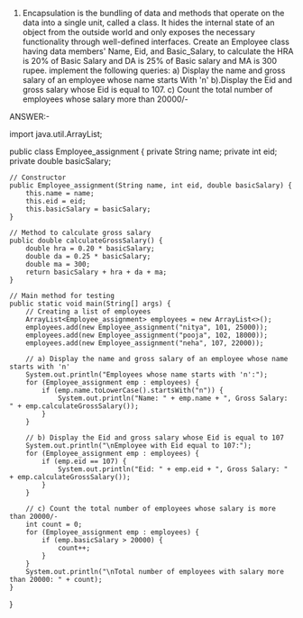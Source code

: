 1.	Encapsulation is the bundling of data and methods that operate on the data into a single unit, called a class. It hides the internal state of an object from the outside world and only exposes the necessary functionality through well-defined interfaces. 
Create an Employee class having data members' Name, Eid, and Basic_Salary, to calculate the HRA is 20% of Basic Salary and DA is 25% of Basic salary and MA is 300 rupee. implement the following queries:
  a) Display the name and gross salary of an employee whose name starts With 'n'
  b).Display the Eid and gross salary whose Eid is equal to 107.
  c)  Count the total number of employees whose salary more than 20000/-

ANSWER:-

import java.util.ArrayList;

public class Employee_assignment {
    private String name;
    private int eid;
    private double basicSalary;

    // Constructor
    public Employee_assignment(String name, int eid, double basicSalary) {
        this.name = name;
        this.eid = eid;
        this.basicSalary = basicSalary;
    }

    // Method to calculate gross salary
    public double calculateGrossSalary() {
        double hra = 0.20 * basicSalary;
        double da = 0.25 * basicSalary;
        double ma = 300;
        return basicSalary + hra + da + ma;
    }

    // Main method for testing
    public static void main(String[] args) {
        // Creating a list of employees
        ArrayList<Employee_assignment> employees = new ArrayList<>();
        employees.add(new Employee_assignment("nitya", 101, 25000));
        employees.add(new Employee_assignment("pooja", 102, 18000));
        employees.add(new Employee_assignment("neha", 107, 22000));

        // a) Display the name and gross salary of an employee whose name starts with 'n'
        System.out.println("Employees whose name starts with 'n':");
        for (Employee_assignment emp : employees) {
            if (emp.name.toLowerCase().startsWith("n")) {
                System.out.println("Name: " + emp.name + ", Gross Salary: " + emp.calculateGrossSalary());
            }
        }

        // b) Display the Eid and gross salary whose Eid is equal to 107
        System.out.println("\nEmployee with Eid equal to 107:");
        for (Employee_assignment emp : employees) {
            if (emp.eid == 107) {
                System.out.println("Eid: " + emp.eid + ", Gross Salary: " + emp.calculateGrossSalary());
            }
        }

        // c) Count the total number of employees whose salary is more than 20000/-
        int count = 0;
        for (Employee_assignment emp : employees) {
            if (emp.basicSalary > 20000) {
                count++;
            }
        }
        System.out.println("\nTotal number of employees with salary more than 20000: " + count);
    }
}
